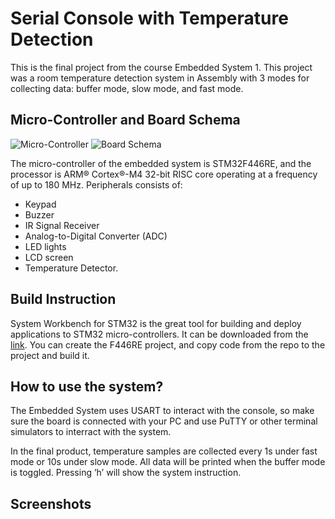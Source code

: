 # Serial Console with Temperature Detection

This is the final project from the course Embedded System 1. This project was a room temperature detection system in Assembly with 3 modes for collecting data: buffer mode, slow mode, and fast mode.

## Micro-Controller and Board Schema

![Micro-Controller](https://lh3.googleusercontent.com/2YM9eAnCKZKu3L29WaXN30f6D5rZ8R5VwIrBzx-AmD5dy0rkrOYRIdfgaq0VozsqK6JgUwB-32hJ)
![Board Schema](https://lh3.googleusercontent.com/U9t8GxCB75mbFo-su5UJLCYOJ8IDMc1R17cr3QFBBBScInLaiSQwdWWoy9gRmjW6ra3CAKqgw-Ju)

The micro-controller of the embedded system is STM32F446RE, and the processor is ARM® Cortex®-M4 32-bit RISC core operating at a frequency of up to 180 MHz. Peripherals consists of:

* Keypad
* Buzzer
* IR Signal Receiver
* Analog-to-Digital Converter (ADC)
* LED lights
* LCD screen
* Temperature Detector.

## Build Instruction

System Workbench for STM32 is the great tool for building and deploy applications to STM32 micro-controllers. It can be downloaded from the [link](https://www.openstm32.org/Downloading+the+System+Workbench+for+STM32+installer?structure=Documentation). You can create the F446RE project, and copy code from the repo to the project and build it.

## How to use the system?

The Embedded System uses USART to interact with the console, so make sure the board is connected with your PC and use PuTTY or other terminal simulators to interract with the system.

In the final product, temperature samples are collected every 1s under fast mode or 10s under slow mode. All data will be printed when the buffer mode is toggled. Pressing ’h’ will show the system instruction.

## Screenshots
